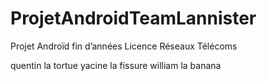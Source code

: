 ProjetAndroidTeamLannister
=========================

Projet Androïd fin d’années Licence Réseaux Télécoms

quentin la tortue
yacine la fissure
william la banana
